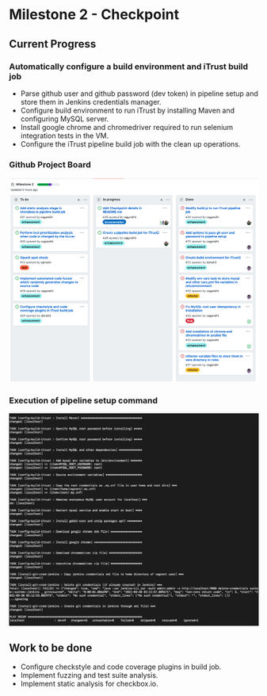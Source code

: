 # Milestone 2 - Checkpoint

## Current Progress

### Automatically configure a build environment and iTrust build job
* Parse github user and github password (dev token) in pipeline setup and store them in Jenkins credentials manager.
* Configure build environment to run iTrust by installing Maven and configuring MySQL server.
* Install google chrome and chromedriver required to run selenium integration tests in the VM.
* Configure the iTrust pipeline build job with the clean up operations.

### Github Project Board

![milestone2_board.png](imgs/project_board_m2.png)

### Execution of pipeline setup command

![build-itrust.png](imgs/output_m2.png)

## Work to be done

* Configure checkstyle and code coverage plugins in build job.
* Implement fuzzing and test suite analysis.
* Implement static analysis for checkbox.io.